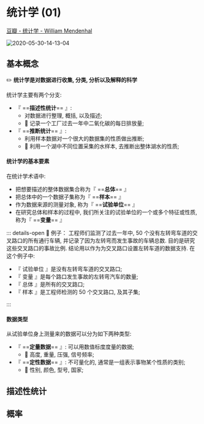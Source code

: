 # 统计学 (01)

[豆瓣 - 统计学 - William Mendenhal](https://book.douban.com/subject/4076214/)

![2020-05-30-14-13-04](https://garrik-default-imgs.oss-accelerate.aliyuncs.com/imgs/2020-05-30-14-13-04.png)

## 基本概念

✏️ **统计学是对数据进行收集, 分类, 分析以及解释的科学**

统计学主要有两个分支:

- 『 ==**描述性统计**== 』:
  - 对数据进行整理, 概括, 以及描述;
  - 🌰 记录一个工厂过去一年中二氧化碳的每日排放量;
- 『 ==**推断统计**== 』:
  - 利用样本数据对一个很大的数据集的性质做出推断;
  - 🌰 利用一个湖中不同位置采集的水样本, 去推断出整体湖水的性质;

#### 统计学的基本要素

在统计学术语中:

- 把想要描述的整体数据集合称为『 ==**总体**== 』
- 把总体中的一个数据子集称为『 ==**样本**== 』
- 作为数据来源的测量对象, 称为『 ==**试验单位**== 』
- 在研究总体和样本的过程中, 我们所关注的试验单位的一个或多个特征或性质, 称为『 ==**变量**== 』

::: details-open 🌰 例子：
工程师们监测了过去一年中, 50 个没有左转弯车道的交叉路口的所有通行车辆, 并记录了因为左转弯而发生事故的车辆总数. 目的是研究这些交叉路口的事故比例. 结论用以作为为交叉路口设置左转车道的数据支持. 在这个例子中:

- 『 试验单位 』是没有左转弯车道的交叉路口;
- 『 变量 』是每个路口发生事故的左转弯汽车的数量;
- 『 总体 』是所有的交叉路口;
- 『 样本 』是工程师检测的 50 个交叉路口, 及其子集;

:::

#### 数据类型

从试验单位身上测量来的数据可以分为如下两种类型:

- 『 ==**定量数据**== 』: 可以用数值标度度量的数据;
  - 🌰 高度, 重量, 压强, 信号频率;
- 『 ==**定性数据**== 』: 不可量化的, 通常是一组表示事物某个性质的类别;
  - 🌰 性别, 颜色, 型号, 国家;

## 描述性统计

## 概率
